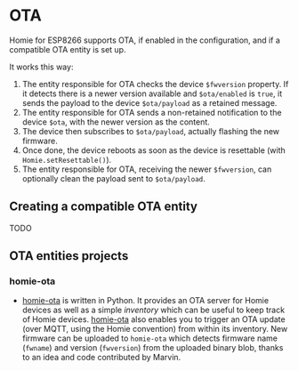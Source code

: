 # OTA

Homie for ESP8266 supports OTA, if enabled in the configuration, and if a compatible OTA entity is set up.

It works this way:

1. The entity responsible for OTA checks the device `$fwversion` property. If it detects there is a newer version available and `$ota/enabled` is `true`, it sends the payload to the device `$ota/payload` as a retained message.
2. The entity responsible for OTA sends a non-retained notification to the device `$ota`, with the newer version as the content.
3. The device then subscribes to `$ota/payload`, actually flashing the new firmware.
4. Once done, the device reboots as soon as the device is resettable (with `Homie.setResettable()`).
5. The entity responsible for OTA, receiving the newer `$fwversion`, can optionally clean the payload sent to `$ota/payload`.

## Creating a compatible OTA entity

TODO

## OTA entities projects

### homie-ota

* [homie-ota](https://github.com/jpmens/homie-ota) is written in Python. It provides an OTA server for Homie devices as well as a simple _inventory_ which can be useful to keep track of Homie devices. [homie-ota](https://github.com/jpmens/homie-ota) also enables you to trigger an OTA update (over MQTT, using the Homie convention) from within its inventory. New firmware can be uploaded to `homie-ota` which detects firmware name (`fwname`) and version (`fwversion`) from the uploaded binary blob, thanks to an idea and code contributed by Marvin.
